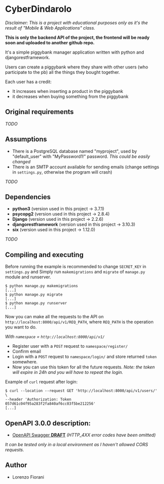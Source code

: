 # CyberDindarolo

*Disclaimer: This is a project with educational purposes only as it's the result of 
"Mobile & Web Applications" class.*

**This is only the backend API of the project, the frontend will be ready soon and uploaded to another github repo.**

It's a simple piggybank manager application written with python and djangorestframework.

Users can create a piggybank where they share with other users 
(who participate to the pb) all the things they bought together.

Each user has a credit:
- It increases when inserting a product in the piggybank
- it decreases when buying something from the piggybank


## Original requirements
*TODO*

## Assumptions
- There is a PostgreSQL database named "myproject", used by "default_user" with "MyPassword1!" password.
*This could be easily changed* 
- There is an SMTP account available for sending emails (change settings in `settings.py`, 
        otherwise the program will crash)


*TODO*
## Dependencies
- **python3** (version used in this project -> 3.7.1)
- **psycopg2** (version used in this project -> 2.8.4)
- **Django** (version used in this project -> 2.2.6)
- **djangorestframework** (version used in this project -> 3.10.3)
- **six** (version used in this project -> 1.12.0)

*TODO*

## Compiling and executing
Before running the example is recommended to change `SECRET_KEY` in `settings.py` and 
Simply run `makemigrations` and `migrate` of `manage.py` module and runserver.
```console
$ python manage.py makemigrations
[...]
$ python manage.py migrate
[...]
$ python manage.py runserver
[...]
```

Now you can make all the requests to the API on `http://localhost:8000/api/v1/REQ_PATH`, where `REQ_PATH` 
is the operation you want to do.

*With `namespace` = `http://localhost:8000/api/v1/`*

- Register user with a `POST` request to `namespace/register/`
- Confirm email
- Login with a `POST` request to `namespace/login/` and store returned `token` somewhere.
- Now you can use this token for all the future requests. *Note: the token will expire in 24h and you will have
 to repeat the login.*
 
 Example of `curl` request after login:
```console
$ curl --location --request GET 'http://localhost:8000/api/v1/users/' \
--header 'Authorization: Token 057d61c04f95a283f2fa840af6cc03f5be212256'
[...]
```

## OpenAPI 3.0.0 description:

- <a href="https://petstore.swagger.io/?ul=https://raw.githubusercontent.com/lorenzodeveloper/CyberDindarolo/master/openapi-schema.yaml">OpenAPI Swagger **DRAFT**</a>
*(HTTP_4XX error codes have been omitted)*

*It can be tested only in a local environment as I haven't allowed CORS requests.*

## Author
- Lorenzo Fiorani
